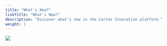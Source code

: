 ```yaml
---
title: "What's New?"
linkTitle: "What's New?"
description: "Discover what's new in the Cortex Innovation platform."
weight: 1
---
```


<img src="/images/work-in-progress.jpg">
